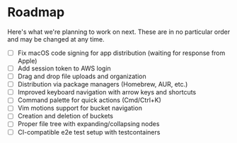 # Roadmap

Here's what we're planning to work on next. These are in no particular order and may be changed at any time.

- [ ] Fix macOS code signing for app distribution (waiting for response from Apple)
- [ ] Add session token to AWS login
- [ ] Drag and drop file uploads and organization
- [ ] Distribution via package managers (Homebrew, AUR, etc.)
- [ ] Improved keyboard navigation with arrow keys and shortcuts
- [ ] Command palette for quick actions (Cmd/Ctrl+K)
- [ ] Vim motions support for bucket navigation
- [ ] Creation and deletion of buckets
- [ ] Proper file tree with expanding/collapsing nodes
- [ ] CI-compatible e2e test setup with testcontainers
